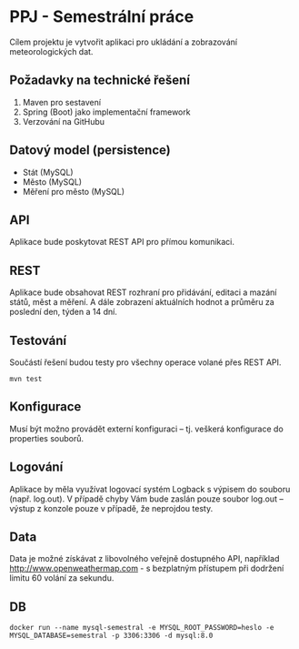 # PPJ - Semestrální práce 

Cílem projektu je vytvořit aplikaci pro ukládání a zobrazování meteorologických dat.

## Požadavky na technické řešení
1. Maven pro sestavení
2. Spring (Boot) jako implementační framework
3. Verzování na GitHubu

## Datový model (persistence)
- Stát (MySQL)
- Město (MySQL)
- Měření pro město (MySQL)

## API
Aplikace bude poskytovat REST API pro přímou komunikaci.

## REST 
Aplikace bude obsahovat REST rozhraní pro přidávání, editaci a mazání států, měst a měření. A dále zobrazení aktuálních hodnot a průměru za poslední den, týden a 14 dní.

## Testování
Součástí řešení budou testy pro všechny operace volané přes REST API.
```
mvn test
```

## Konfigurace
Musí být možno provádět externí konfiguraci – tj. veškerá konfigurace do properties souborů.

## Logování
Aplikace by měla využívat logovací systém Logback s výpisem do souboru (např. log.out). V případě chyby Vám bude zaslán pouze soubor log.out – výstup z konzole pouze v případě, že neprojdou testy.

## Data
Data je možné získávat z libovolného veřejně dostupného API, například http://www.openweathermap.com - s bezplatným přístupem při dodržení limitu 60 volání za sekundu.

## DB
```
docker run --name mysql-semestral -e MYSQL_ROOT_PASSWORD=heslo -e MYSQL_DATABASE=semestral -p 3306:3306 -d mysql:8.0
```